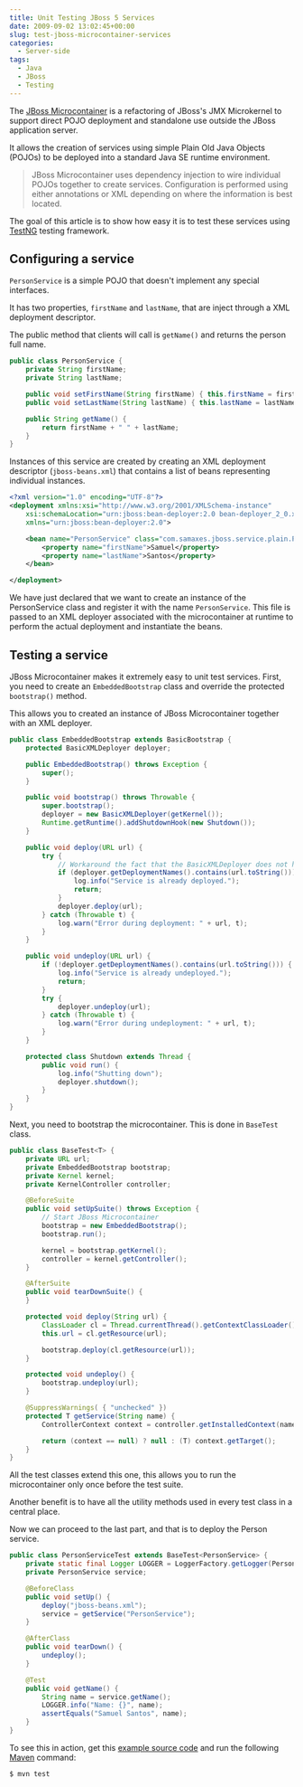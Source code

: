 ```yaml
---
title: Unit Testing JBoss 5 Services
date: 2009-09-02 13:02:45+00:00
slug: test-jboss-microcontainer-services
categories:
  - Server-side
tags:
  - Java
  - JBoss
  - Testing
---
```


The [JBoss Microcontainer](http://jboss.org/jbossmc/) is a refactoring of JBoss's JMX Microkernel to support direct POJO deployment and standalone use outside the JBoss application server.

It allows the creation of services using simple Plain Old Java Objects (POJOs) to be deployed into a standard Java SE runtime environment.

> JBoss Microcontainer uses dependency injection to wire individual POJOs together to create services. Configuration is performed using either annotations or XML depending on where the information is best located.

The goal of this article is to show how easy it is to test these services using [TestNG](http://testng.org/) testing framework.

<!--more-->

## Configuring a service

`PersonService` is a simple POJO that doesn't implement any special interfaces.

It has two properties, `firstName` and `lastName`, that are inject through a XML deployment descriptor.

The public method that clients will call is `getName()` and returns the person full name.

```java
public class PersonService {
    private String firstName;
    private String lastName;

    public void setFirstName(String firstName) { this.firstName = firstName; }
    public void setLastName(String lastName) { this.lastName = lastName; }

    public String getName() {
        return firstName + " " + lastName;
    }
}
```

Instances of this service are created by creating an XML deployment descriptor (`jboss-beans.xml`) that contains a list of beans representing individual instances.

```xml
<?xml version="1.0" encoding="UTF-8"?>
<deployment xmlns:xsi="http://www.w3.org/2001/XMLSchema-instance"
    xsi:schemaLocation="urn:jboss:bean-deployer:2.0 bean-deployer_2_0.xsd"
    xmlns="urn:jboss:bean-deployer:2.0">

    <bean name="PersonService" class="com.samaxes.jboss.service.plain.PersonService">
        <property name="firstName">Samuel</property>
        <property name="lastName">Santos</property>
    </bean>

</deployment>
```

We have just declared that we want to create an instance of the PersonService class and register it with the name `PersonService`. This file is passed to an XML deployer associated with the microcontainer at runtime to perform the actual deployment and instantiate the beans.

## Testing a service

JBoss Microcontainer makes it extremely easy to unit test services.
First, you need to create an `EmbeddedBootstrap` class and override the protected `bootstrap()` method.

This allows you to created an instance of JBoss Microcontainer together with an XML deployer.

```java
public class EmbeddedBootstrap extends BasicBootstrap {
    protected BasicXMLDeployer deployer;

    public EmbeddedBootstrap() throws Exception {
        super();
    }

    public void bootstrap() throws Throwable {
        super.bootstrap();
        deployer = new BasicXMLDeployer(getKernel());
        Runtime.getRuntime().addShutdownHook(new Shutdown());
    }

    public void deploy(URL url) {
        try {
            // Workaround the fact that the BasicXMLDeployer does not handle redeployment correctly
            if (deployer.getDeploymentNames().contains(url.toString())) {
                log.info("Service is already deployed.");
                return;
            }
            deployer.deploy(url);
        } catch (Throwable t) {
            log.warn("Error during deployment: " + url, t);
        }
    }

    public void undeploy(URL url) {
        if (!deployer.getDeploymentNames().contains(url.toString())) {
            log.info("Service is already undeployed.");
            return;
        }
        try {
            deployer.undeploy(url);
        } catch (Throwable t) {
            log.warn("Error during undeployment: " + url, t);
        }
    }

    protected class Shutdown extends Thread {
        public void run() {
            log.info("Shutting down");
            deployer.shutdown();
        }
    }
}
```

Next, you need to bootstrap the microcontainer. This is done in `BaseTest` class.

```java
public class BaseTest<T> {
    private URL url;
    private EmbeddedBootstrap bootstrap;
    private Kernel kernel;
    private KernelController controller;

    @BeforeSuite
    public void setUpSuite() throws Exception {
        // Start JBoss Microcontainer
        bootstrap = new EmbeddedBootstrap();
        bootstrap.run();

        kernel = bootstrap.getKernel();
        controller = kernel.getController();
    }

    @AfterSuite
    public void tearDownSuite() {
    }

    protected void deploy(String url) {
        ClassLoader cl = Thread.currentThread().getContextClassLoader();
        this.url = cl.getResource(url);

        bootstrap.deploy(cl.getResource(url));
    }

    protected void undeploy() {
        bootstrap.undeploy(url);
    }

    @SuppressWarnings( { "unchecked" })
    protected T getService(String name) {
        ControllerContext context = controller.getInstalledContext(name);

        return (context == null) ? null : (T) context.getTarget();
    }
}
```

All the test classes extend this one, this allows you to run the microcontainer only once before the test suite.

Another benefit is to have all the utility methods used in every test class in a central place.

Now we can proceed to the last part, and that is to deploy the Person service.

```java
public class PersonServiceTest extends BaseTest<PersonService> {
    private static final Logger LOGGER = LoggerFactory.getLogger(PersonServiceTest.class);
    private PersonService service;

    @BeforeClass
    public void setUp() {
        deploy("jboss-beans.xml");
        service = getService("PersonService");
    }

    @AfterClass
    public void tearDown() {
        undeploy();
    }

    @Test
    public void getName() {
        String name = service.getName();
        LOGGER.info("Name: {}", name);
        assertEquals("Samuel Santos", name);
    }
}
```

To see this in action, get this [example source code](http://samaxes.appspot.com/zip/pojo-service-1.0.zip) and run the following [Maven](http://maven.apache.org/) command:

```sh
$ mvn test
```

